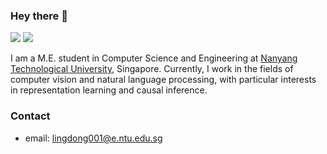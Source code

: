 ### Hey there 👋

[![](https://img.shields.io/badge/🌐%20%20%20Homepage-blue??&style=flat-square)](http://ldkong.com/)
[![](https://img.shields.io/badge/Google%20Scholar-%234285F4.svg?&style=flat-square&logo=google-scholar&logoColor=white)](https://scholar.google.com/citations?user=-j1j7TkAAAAJ&hl=en)

I am a M.E. student in Computer Science and Engineering at [Nanyang Technological University](https://www.ntu.edu.sg/), Singapore. Currently, I work in the fields of computer vision and natural language processing, with particular interests in representation learning and causal inference.

### Contact
- email: lingdong001@e.ntu.edu.sg
